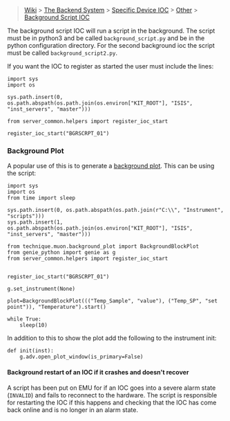 > [Wiki](Home) > [The Backend System](The-Backend-System) > [Specific Device IOC](Specific-Device-IOC) > [Other](Other) > [Background Script IOC](Background-Script-IOC)

The background script IOC will run a script in the background. The script must be in python3 and be called `background_script.py` and be in the python configuration directory. For the second background ioc the script must be called `background_script2.py`.

If you want the IOC to register as started the user must include the lines:

```
import sys
import os

sys.path.insert(0, os.path.abspath(os.path.join(os.environ["KIT_ROOT"], "ISIS", "inst_servers", "master")))

from server_common.helpers import register_ioc_start

register_ioc_start("BGRSCRPT_01")
```

### Background Plot

A popular use of this is to generate a [background plot](https://github.com/ISISNeutronMuon/InstrumentScripts/wiki/Muon). This can be using the script:

```
import sys
import os
from time import sleep

sys.path.insert(0, os.path.abspath(os.path.join(r"C:\\", "Instrument", "scripts")))
sys.path.insert(1, os.path.abspath(os.path.join(os.environ["KIT_ROOT"], "ISIS", "inst_servers", "master")))

from technique.muon.background_plot import BackgroundBlockPlot
from genie_python import genie as g
from server_common.helpers import register_ioc_start


register_ioc_start("BGRSCRPT_01")

g.set_instrument(None)

plot=BackgroundBlockPlot((("Temp_Sample", "value"), ("Temp_SP", "set point")), "Temperature").start()

while True:
    sleep(10)
```

In addition to this to show the plot add the following to the instrument init:

```
def init(inst):
    g.adv.open_plot_window(is_primary=False)
```

#### Background restart of an IOC if it crashes and doesn't recover

A script has been put on EMU for if an IOC goes into a severe alarm state (`INVALID`) and fails to reconnect to the hardware. The script is responsible for restarting the IOC if this happens and checking that the IOC has come back online and is no longer in an alarm state. 